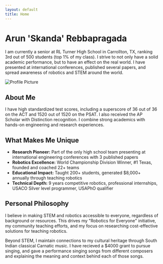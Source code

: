 ```yaml
---
layout: default
title: Home
---
```


# Arun 'Skanda' Rebbapragada

I am currently a senior at RL Turner High School in Carrollton, TX, ranking 3rd out of 500 students (top 1% of my class). I strive to not only have a solid academic performance, but to have an effect on the real world. I have presented at international conferences, published several papers, and spread awareness of robotics and STEM around the world.

![Profile Picture](assets/images/profile.jpg)

## About Me

I have high standardized test scores, including a superscore of 36 out of 36 on the ACT and 1520 out of 1520 on the PSAT. I also received the AP Scholar with Distinction recognition. I combine strong academics with hands-on engineering and research experiences.

## What Makes Me Unique

- **Research Pioneer:** Part of the only high school team presenting at international engineering conferences with 3 published papers
- **Robotics Excellence:** World Championship Division Winner, #1 Texas, founded and coached 22+ teams
- **Educational Impact:** Taught 200+ students, generated $8,000+ annually through teaching robotics
- **Technical Depth:** 9 years competitive robotics, professional internships, USACO Silver level programmer, USAPhO qualifier

## Personal Philosophy

I believe in making STEM and robotics accessible to everyone, regardless of background or resources. This drives my "Robotics for Everyone" initiative, my community teaching efforts, and my focus on researching cost-effective solutions for teaching robotics.

Beyond STEM, I maintain connections to my cultural heritage through South Indian classical Carnatic music. I have recieved a $4000 grant to pursue singing, and gave a performance singing songs from different composers and explaining the meaning and context behind each of those songs. 


<br>
<br>